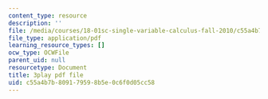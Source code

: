 ```yaml
---
content_type: resource
description: ''
file: /media/courses/18-01sc-single-variable-calculus-fall-2010/c55a4b7b809179598b5e0c6f0d05cc58_aWV4khIBvCM.pdf
file_type: application/pdf
learning_resource_types: []
ocw_type: OCWFile
parent_uid: null
resourcetype: Document
title: 3play pdf file
uid: c55a4b7b-8091-7959-8b5e-0c6f0d05cc58
---
```

